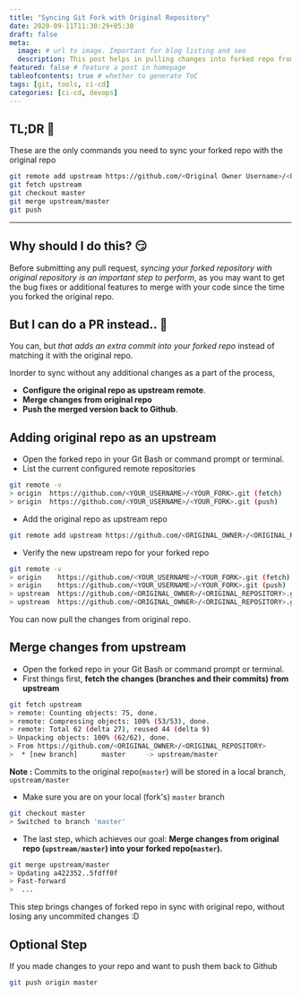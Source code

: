 ```yaml
---
title: "Syncing Git Fork with Original Repository"
date: 2020-09-11T11:30:29+05:30
draft: false
meta:
  image: # url to image. Important for blog listing and seo
  description: This post helps in pulling changes into forked repo from original repo.
featured: false # feature a post in homepage
tableofcontents: true # whether to generate ToC
tags: [git, tools, ci-cd]
categories: [ci-cd, devops]
---
```


<!--  Start Typing... -->

## TL;DR :rocket:

These are the only commands you need to sync your forked repo with the original repo

```sh
git remote add upstream https://github.com/<Original Owner Username>/<Original Repository>.git
git fetch upstream
git checkout master
git merge upstream/master
git push
```

---

## Why should I do this? :smirk:

Before submitting any pull request, _syncing your forked repository with original repository is an important step to perform_, as you may want to get the bug fixes or additional features to merge with your code since the time you forked the original repo.

## But I can do a PR instead.. :information_desk_person:

You can, but _that adds an extra commit into your forked repo_ instead of matching it with the original repo.

Inorder to sync without any additional changes as a part of the process,

- **Configure the original repo as upstream remote**.
- **Merge changes from original repo**
- **Push the merged version back to Github**.

## Adding original repo as an upstream

- Open the forked repo in your Git Bash or command prompt or terminal.
- List the current configured remote repositories

```sh
git remote -v
> origin  https://github.com/<YOUR_USERNAME>/<YOUR_FORK>.git (fetch)
> origin  https://github.com/<YOUR_USERNAME>/<YOUR_FORK>.git (push)
```

- Add the original repo as upstream repo

```sh
git remote add upstream https://github.com/<ORIGINAL_OWNER>/<ORIGINAL_REPOSITORY>.git
```

- Verify the new upstream repo for your forked repo

```sh
git remote -v
> origin    https://github.com/<YOUR_USERNAME>/<YOUR_FORK>.git (fetch)
> origin    https://github.com/<YOUR_USERNAME>/<YOUR_FORK>.git (push)
> upstream  https://github.com/<ORIGINAL_OWNER>/<ORIGINAL_REPOSITORY>.git (fetch)
> upstream  https://github.com/<ORIGINAL_OWNER>/<ORIGINAL_REPOSITORY>.git (push)
```

You can now pull the changes from original repo.

## Merge changes from upstream

- Open the forked repo in your Git Bash or command prompt or terminal.
- First things first, **fetch the changes (branches and their commits) from upstream**

```sh
git fetch upstream
> remote: Counting objects: 75, done.
> remote: Compressing objects: 100% (53/53), done.
> remote: Total 62 (delta 27), reused 44 (delta 9)
> Unpacking objects: 100% (62/62), done.
> From https://github.com/<ORIGINAL_OWNER>/<ORIGINAL_REPOSITORY>
>  * [new branch]      master     -> upstream/master
```

**Note :** Commits to the original repo(`master`) will be stored in a local branch, `upstream/master`

- Make sure you are on your local (fork's) `master` branch

```sh
git checkout master
> Switched to branch 'master'
```

- The last step, which achieves our goal: **Merge changes from original repo (`upstream/master`) into your forked repo(`master`).**

```sh
git merge upstream/master
> Updating a422352..5fdff0f
> Fast-forward
>  ...
```

This step brings changes of forked repo in sync with original repo, without losing any uncommited changes :D

## Optional Step

If you made changes to your repo and want to push them back to Github

```sh
git push origin master
```
